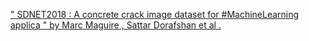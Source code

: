 [" SDNET2018 : A concrete crack image dataset for #MachineLearning applica " by Marc Maguire , Sattar Dorafshan et al .](https://qi.tc/qi/111972)